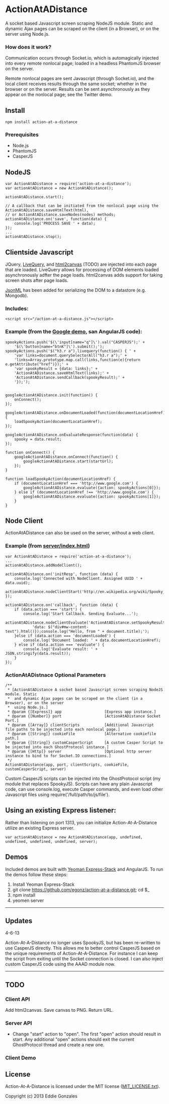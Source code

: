 # ActionAtADistance

A socket based Javascript screen scraping NodeJS module. Static and dynamic Ajax pages can be scraped on the client (in a Browser), or on the server using Node.js.

### How does it work?

Communication occurs through Socket.io, which is automagically injected into every remote nonlocal page; loaded in a headless PhantomJS browser on the server.

Remote nonlocal pages are sent Javascript (through Socket.io), and the local client receives results through the same socket; whether in the browser or on the server. Results can be sent asynchronously as they appear on the nonlocal page; see the Twitter demo.


## Install

    npm install action-at-a-distance

### Prerequisites

* Node.js
* PhantomJS
* CasperJS

## NodeJS

	var ActionAtADistance = require('action-at-a-distance');
    var actionAtADistance = new ActionAtADistance();

    actionAtADistance.start();

    // A callback that can be initiated from the nonlocal page using the ActionAtADistance.saveHtmlText(html), 
    // or ActionAtADistance.saveNodes(nodes) methods;
    actionAtADistance.on('save', function(data) {
        console.log('PROCESS SAVE ' + data);
    });
    ...
    actionAtADistance.stop();


## Clientside Javascript

JQuery, [LiveQuery](https://github.com/brandonaaron/livequery), and [html2canvas](http://html2canvas.hertzen.com/) (TODO) are injected into each page that are loaded. LiveQuery allows for processing of DOM elements loaded asynchronously adfter the page loads. html2canvas adds support for taking screen shots after page loads.

[JsonML](https://github.com/mckamey/jsonml/) has been added for serializing the DOM to a datastore (e.g. Mongodb).

### Includes:

    <script src="/action-at-a-distance.js"></script>

### Example (from the [Google demo](https://github.com/egonz/action-at-a-distance/blob/master/app/scripts/controllers/spooky/spookyGoogle.js), san AngularJS code):

    spookyActions.push('$(\'input[name="q"]\').val("CASPERJS");' +
        '$(\'button[name="btnK"]\').submit();');
    spookyActions.push('$("h3.r a").livequery(function() { ' +
        'var links=document.querySelectorAll("h3.r a");' +
        'links=Array.prototype.map.call(links,function(e){return e.getAttribute("href")});' +
        'var spookyResult = {data: links};' +
        'ActionAtADistance.saveHtmlText(links);' +
        'ActionAtADistance.sendCallback(spookyResult);' +
        '});');


    googleActionAtADistance.init(function() {
        onConnect();
    });

    googleActionAtADistance.onDocumentLoaded(function(documentLocationHref) {
        loadSpookyAction(documentLocationHref);
    });

    googleActionAtADistance.onEvaluateResponse(function(data) {
        spooky = data.result;
    });

    function onConnect() {
        googleActionAtADistance.onConnect(function() {
            googleActionAtADistance.start(startUrl);
        });
    }

    function loadSpookyAction(documentLocationHref) {
        if (documentLocationHref === 'http://www.google.com') {
            googleActionAtADistance.evaluate({action: spookyActions[0]});
        } else if (documentLocationHref !== 'http://www.google.com') {
            googleActionAtADistance.evaluate({action: spookyActions[1]});
        }
    }


## Node Client

ActionAtADistance can also be used on the server, without a web client.

### Example (from [server/index.html](https://github.com/egonz/action-at-a-distance/blob/master/server/index.js))

    var ActionAtADistance = require('action-at-a-distance');
    ...
    actionAtADistance.addNodeClient();

    actionAtADistance.on('initResp', function (data) {
        console.log('Connected with NodeClient. Assigned UUID ' + data.uuid);
        actionAtADistance.nodeClientStart('http://en.wikipedia.org/wiki/Spooky_the_Tuff_Little_Ghost');
    });

    actionAtADistance.on('callback', function (data) {
        if (data.action === 'start') {
            console.log('Start Callback. Sending Evaluate...');
            actionAtADistance.nodeClientEvaluate('ActionAtADistance.setSpookyResult({'+
                'data: $("div#mw-content-text").html()});console.log("Hello, from " + document.title);');
        }else if (data.action === 'documentLoaded') {
            console.log('Document loaded: ' + data.documentLocationHref);
        } else if (data.action === 'evaluate') {
            console.log('Evaluate result: ' + JSON.stringify(data.result));
        }
    });

### ActionAtADistnace Optional Parameters

    /**
     * [ActionAtADistance A socket based Javascript screen scraping NodeJS module. Static 
     *  and dynamic Ajax pages can be scraped on the client (in a Browser), or on the server 
     *  using Node.js.]
     * @param {[Express]} app                   [Express app instance.]
     * @param {[Number]} port                   [ActionAtADistance Socket Port.]
     * @param {[Array]} clientScripts           [Additional Javascript file paths to be injected into each nonlocal page.]
     * @param {[String]} cookieFile             [Alternative cookiefile path.]
     * @param {[String]} customCasperScript     [A custom Casper Script to be injected into each GhostProtocol instance.]
     * @param {[Http]} server                   [Optional http server instance to bind to for Socket.IO connections.]
     */
    ActionAtADistance(app, port, clientScripts, cookieFile, customCasperScript, server)

Custom CasperJS scripts can be injected into the GhostProtocol script (my module that replaces SpookyJS). Scripts
can have any plain Javascript code, can use console.log, execute Casper commands, and even load other Javascript
files using require('/full/path/to/js/file').

## Using an existing Express listener:

Rather than listening on port 1313, you can initialize Action-At-A-Distance utilize
an existing Express server.

    var actionAtADistance = new ActionAtADistance(app, undefined, undefined, undefined, undefined, server);

## Demos

Included demos are built with [Yeoman Express-Stack](https://github.com/yeoman/yeoman/tree/express-stack) and AngularJS. To
run the demos follow these steps:

1. Install Yeoman Express-Stack
2. git clone https://github.com/egonz/action-at-a-distance.git; cd $_
2. npm install
3. yeomen server

----

## Updates

4-6-13

Action-At-A-Distance no longer uses SpookyJS, but has been re-written to use CasperJS directly.
This allows me to better control CasperJS based on the unique requirements of Action-At-A-Distance. 
For instance I can keep the script from exiting until the Socket connection is closed. I can also 
inject custom CasperJS code using the AAAD module now.

----

## TODO

### Client API

Add html2canvas. Save canvas to PNG. Return URL.

### Server API

* Change "start" action to "open". The first "open" action should result in start. Any additional "open" actions should exit the current GhostProtocol thread and create a new one.

### Client Demo

## License

Action-At-A-Distance is licensed under the MIT license ([MIT_LICENSE.txt](https://github.com/egonz/action-at-a-distance/blob/master/MIT_LICENSE.txt)).

Copyright (c) 2013 Eddie Gonzales